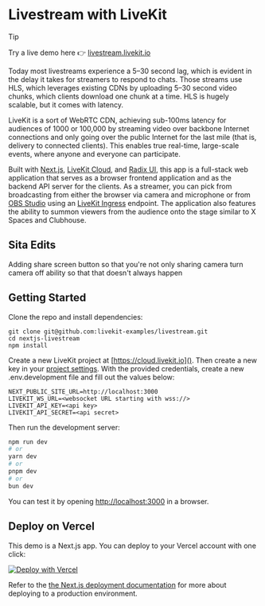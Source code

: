 # Livestream with LiveKit

> [!TIP]
> Try a live demo here 👉 [livestream.livekit.io](https://livestream.livekit.io)

Today most livestreams experience a 5–30 second lag, which is evident in the delay it takes for streamers to respond to chats. Those streams use HLS, which leverages existing CDNs by uploading 5–30 second video chunks, which clients download one chunk at a time. HLS is hugely scalable, but it comes with latency.

LiveKit is a sort of WebRTC CDN, achieving sub-100ms latency for audiences of 1000 or 100,000 by streaming video over backbone Internet connections and only going over the public Internet for the last mile (that is, delivery to connected clients). This enables true real-time, large-scale events, where anyone and everyone can participate.

Built with [Next.js](https://nextjs.org/), [LiveKit Cloud](https://livekit.io/cloud), and [Radix UI](https://www.radix-ui.com/), this app is a full-stack web application that serves as a browser frontend application and as the backend API server for the clients. As a streamer, you can pick from broadcasting from either the browser via camera and microphone or from [OBS Studio](https://obsproject.com/) using an [LiveKit Ingress](https://livekit.io/product/ingress) endpoint. The application also features the ability to summon viewers from the audience onto the stage similar to X Spaces and Clubhouse.


## Sita Edits 
Adding share screen button so that you're not only sharing camera
turn camera off ability so that that doesn't always happen 


## Getting Started

Clone the repo and install dependencies:

```
git clone git@github.com:livekit-examples/livestream.git
cd nextjs-livestream
npm install
```

Create a new LiveKit project at [https://cloud.livekit.io](). Then create a new key in your [project settings](). With the provided credentials, create a new .env.development file and fill out the values below:

```
NEXT_PUBLIC_SITE_URL=http://localhost:3000
LIVEKIT_WS_URL=<websocket URL starting with wss://>
LIVEKIT_API_KEY=<api key>
LIVEKIT_API_SECRET=<api secret>
```

Then run the development server:

```bash
npm run dev
# or
yarn dev
# or
pnpm dev
# or
bun dev
```

You can test it by opening [http://localhost:3000](http://localhost:3000) in a browser.

## Deploy on Vercel

This demo is a Next.js app. You can deploy to your Vercel account with one click:

[![Deploy with Vercel](https://vercel.com/button)](https://vercel.com/new/clone?repository-url=https%3A%2F%2Fgithub.com%2Flivekit-examples%2Fnextjs-livestream&env=NEXT_PUBLIC_SITE_URL,LIVEKIT_WS_URL,LIVEKIT_API_KEY,LIVEKIT_API_SECRET)

Refer to the [the Next.js deployment documentation](https://nextjs.org/docs/deployment) for more about deploying to a production environment.
